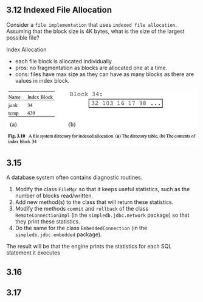 
## 3.12 Indexed File Allocation

Consider a `file implementation` that uses `indexed file allocation`. Assuming that the block size is 4K bytes, what is the size of the largest possible file?

Index Allocation
- each file block is allocated individually
- pros: no fragmentation as blocks are allocated one at a time.
- cons: files have max size as they can have as many blocks as there are values in index block.

![img.png](img.png)

## 3.15
A database system often contains diagnostic routines.
1. Modify the class `FileMgr` so that it keeps useful statistics, such as the number of blocks read/written.
2. Add new method(s) to the class that will return these statistics.
3. Modify the methods `commit` and `rollback` of the class `RemoteConnectionImpl` (in the `simpledb.jdbc.network` package) so that they print these statistics.
4. Do the same for the class `EmbeddedConnection` (in the `simpledb.jdbc.embedded` package).

The result will be that the engine prints the statistics for each SQL statement it executes

## 3.16

## 3.17
